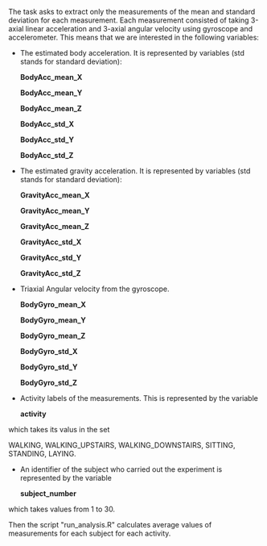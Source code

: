 The task asks to extract only the measurements of the mean and standard deviation for each measurement. Each measurement consisted of taking 3-axial linear acceleration and 3-axial angular velocity using gyroscope and accelerometer. This means that we are interested in the following variables:
- The estimated body acceleration. It is represented by variables (std stands for standard deviation):

    **BodyAcc_mean_X**

    **BodyAcc_mean_Y**

   **BodyAcc_mean_Z**

    **BodyAcc_std_X**

    **BodyAcc_std_Y**

    **BodyAcc_std_Z**
- The estimated gravity acceleration. It is represented by variables (std stands for standard deviation):

    **GravityAcc_mean_X**
    
    **GravityAcc_mean_Y**
  
    **GravityAcc_mean_Z**
   
    **GravityAcc_std_X**
   
    **GravityAcc_std_Y**
   
    **GravityAcc_std_Z**
- Triaxial Angular velocity from the gyroscope. 
   
    **BodyGyro_mean_X**
   
    **BodyGyro_mean_Y**
   
    **BodyGyro_mean_Z**
   
    **BodyGyro_std_X**
   
    **BodyGyro_std_Y**
   
    **BodyGyro_std_Z**
- Activity labels of the measurements. This is represented by the variable

    **activity**

which takes its valus in the set

WALKING, WALKING_UPSTAIRS, WALKING_DOWNSTAIRS, SITTING, STANDING, LAYING.
- An identifier of the subject who carried out the experiment is represented by the variable

    **subject_number**
    
which takes values from 1 to 30.

Then the script "run_analysis.R" calculates average values of measurements for each subject for each activity.
